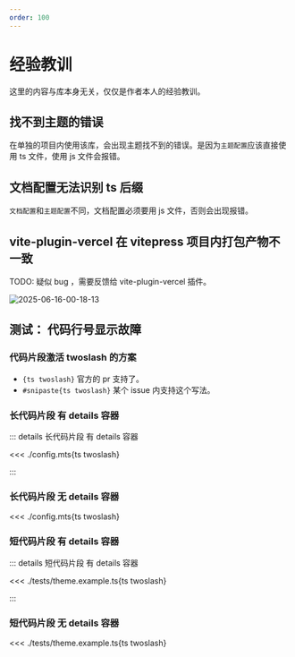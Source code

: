 ```yaml
---
order: 100
---
```


# 经验教训

这里的内容与库本身无关，仅仅是作者本人的经验教训。

## 找不到主题的错误

在单独的项目内使用该库，会出现主题找不到的错误。是因为`主题配置`应该直接使用 ts 文件，使用 js 文件会报错。

## 文档配置无法识别 ts 后缀

`文档配置`和`主题配置`不同，文档配置必须要用 js 文件，否则会出现报错。

## vite-plugin-vercel 在 vitepress 项目内打包产物不一致

TODO: 疑似 bug ，需要反馈给 vite-plugin-vercel 插件。

![2025-06-16-00-18-13](https://s2.loli.net/2025/06/16/ZjpGyahSeO5MFzc.png)

## 测试： 代码行号显示故障

### 代码片段激活 twoslash 的方案

- `{ts twoslash}` 官方的 pr 支持了。
- `#snipaste{ts twoslash}` 某个 issue 内支持这个写法。

### 长代码片段 有 details 容器

::: details 长代码片段 有 details 容器

<<< ./config.mts{ts twoslash}

<!-- #snipaste{ts twoslash} -->

:::

### 长代码片段 无 details 容器

<<< ./config.mts{ts twoslash}

<!-- #snipaste{ts twoslash} -->

### 短代码片段 有 details 容器

::: details 短代码片段 有 details 容器

<<< ./tests/theme.example.ts{ts twoslash}

<!-- #snipaste{ts twoslash} -->

:::

### 短代码片段 无 details 容器

<<< ./tests/theme.example.ts{ts twoslash}

<!-- #snipaste{ts twoslash} -->
